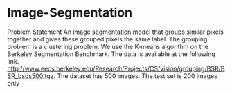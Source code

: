 # Image-Segmentation
Problem Statement
An image segmentation model that groups similar pixels together and gives these grouped pixels the same label. The grouping problem is a clustering problem. We use the K-means algorithm on the Berkeley Segmentation Benchmark. The data is available at the following link. http://www.eecs.berkeley.edu/Research/Projects/CS/vision/grouping/BSR/BSR_bsds500.tgz. The dataset has 500 images. The test set is 200 images only
